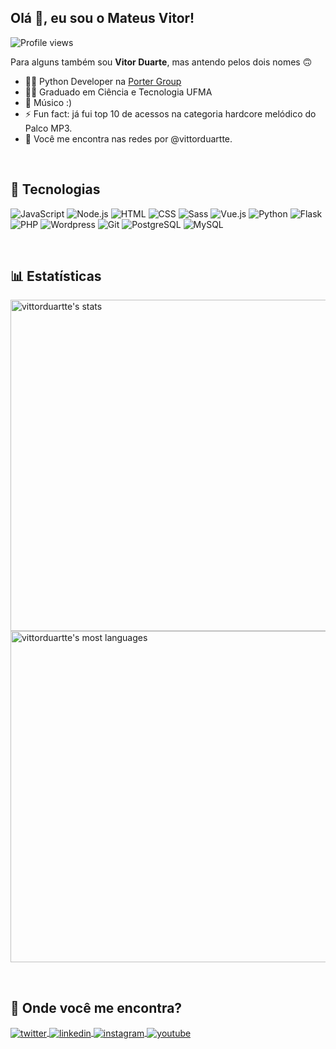 <!-- <img align="right" height="590em" src="https://raw.githubusercontent.com/vittorduartte/vittorduartte/733fc31f90608db8b3a248e736ea8d39c52c9dac/assets/readme-image.png"/> -->

## Olá 👋, eu sou o Mateus Vitor!

<p align="left"> <img src="https://komarev.com/ghpvc/?username=vittorduartte&color=red" alt="Profile views" /> </p>

Para alguns também sou **Vitor Duarte**, mas antendo pelos dois nomes 🙃

- 🧑‍💻 Python Developer na [Porter Group](https://portergroup.com.br/)
- 🧑‍🎓 Graduado em Ciência e Tecnologia UFMA
- 🥁 Músico :)
- ⚡ Fun fact: já fui top 10 de acessos na categoria hardcore melódico do Palco MP3.
- 💬 Você me encontra nas redes por @vittorduartte.

<br>

## 🔧 Tecnologias

![JavaScript](https://img.shields.io/badge/JavaScript-323330?style=for-the-badge&logo=javascript&logoColor=F7DF1E)
![Node.js](https://img.shields.io/badge/Node.js-43853D?style=for-the-badge&logo=node.js&logoColor=white)
![HTML](https://img.shields.io/badge/HTML5-E34F26?style=for-the-badge&logo=html5&logoColor=white)
![CSS](https://img.shields.io/badge/CSS3-1572B6?style=for-the-badge&logo=css3&logoColor=white)
![Sass](https://img.shields.io/badge/Sass-CC6699?style=for-the-badge&logo=sass&logoColor=white)
![Vue.js](https://img.shields.io/badge/Vue.js-35495E?style=for-the-badge&logo=vue.js&logoColor=4FC08D)
![Python](https://img.shields.io/badge/Python-3776AB?style=for-the-badge&logo=python&logoColor=white)
![Flask](https://img.shields.io/badge/Flask-000000?style=for-the-badge&logo=flask&logoColor=white)
![PHP](https://img.shields.io/badge/PHP-777BB4?style=for-the-badge&logo=php&logoColor=white)
![Wordpress](https://img.shields.io/badge/WordPress-006E93?style=for-the-badge&logo=wordpress&logoColor=white)
![Git](https://img.shields.io/badge/Git-E34F26?style=for-the-badge&logo=git&logoColor=white)
![PostgreSQL](https://img.shields.io/badge/PostgreSQL-316192?style=for-the-badge&logo=postgresql&logoColor=white)
![MySQL](https://img.shields.io/badge/MySQL-00000F?style=for-the-badge&logo=mysql&logoColor=white)

<br>

## 📊 Estatísticas

<p align="left">
<img width="530em" src="https://github-readme-stats.vercel.app/api?username=vittorduartte&show_icons=true&theme=dracula" alt="vittorduartte's stats"/>
<img width="530em" src="https://github-readme-stats.vercel.app/api/top-langs/?username=vittorduartte&layout=compact&theme=dracula" alt="vittorduartte's most languages"/>
</p>

<br>

## 📍 Onde você me encontra?

<p align="left">
    <a href="https://twitter.com/vittorduartte_" target="_blank">
      <img align="center" src="https://img.shields.io/badge/Twitter-1DA1F2?style=for-the-badge&logo=twitter&logoColor=white" alt="twitter"/>  
    </a>
    <a href="https://linkedin.com/in/vittorduartte" target="_blank">
      <img align="center" src="https://img.shields.io/badge/LinkedIn-0077B5?style=for-the-badge&logo=linkedin&logoColor=white" alt="linkedin"/>
    </a>
    <a href="https://instagram.com/vittorduartte" target="_blank">
     <img align="center" src="https://img.shields.io/badge/Instagram-E4405F?style=for-the-badge&logo=instagram&logoColor=white" alt="instagram"/>
    </a>
    <a href="https://gitlab.com/vittorduartte" target="_blank">
     <img align="center" src="https://img.shields.io/badge/GitLab-330F63?style=for-the-badge&logo=gitlab&logoColor=white" alt="youtube"/>
    </a>
</p>
